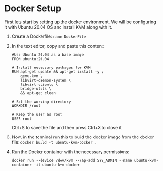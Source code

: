 # Docker Setup
First lets start by setting up the docker environment. We will be configuring it with Ubuntu 20.04 OS and install KVM along with it.

1. Create a Dockerfile:
   `nano DockerFile`
2. In the text editor, copy and paste this content:

   ```
   #Use Ubuntu 20.04 as a base image
   FROM ubuntu:20.04

   # Install necessary packages for KVM
   RUN apt-get update && apt-get install -y \
       qemu-kvm \
       libvirt-daemon-system \
       libvirt-clients \
       bridge-utils \
       && apt-get clean

   # Set the working directory
   WORKDIR /root
   
   # Keep the user as root
   USER root
   ```
   Ctrl+S to save the file and then press Ctrl+X to close it.
4. Now, in the terminal run this to build the docker image from the docker file:
   `docker build -t ubuntu-kvm-docker .`

5. Run the Docker container with the necessary permissions:
   ```
   docker run --device /dev/kvm --cap-add SYS_ADMIN --name ubuntu-kvm-container -it ubuntu-kvm-docker
   ```
